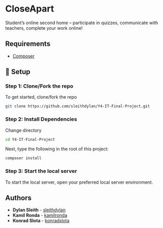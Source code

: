# CloseApart

<p>Student’s online second home – participate in quizzes, communicate with teachers, complete your work online!</p>

## Requirements

- [Composer](https://getcomposer.org/)

## :rocket: Setup

### Step 1: Clone/Fork the repo

To get started, clone/fork the repo

```sh
git clone https://github.com/sleithdylan/Y4-IT-Final-Project.git
```

### Step 2: Install Dependencies

Change directory

```sh
cd Y4-IT-Final-Project
```

Next, type the following in the root of this project:

```sh
composer install
```

### Step 3: Start the local server

To start the local server, open your preferred local server environment.

## Authors

- **Dylan Sleith** - [sleithdylan](https://github.com/sleithdylan)
- **Kamil Ronda** - [kamilronda](https://github.com/kamilronda)
- **Konrad Slota** - [konradslota](https://github.com/konradslota)
